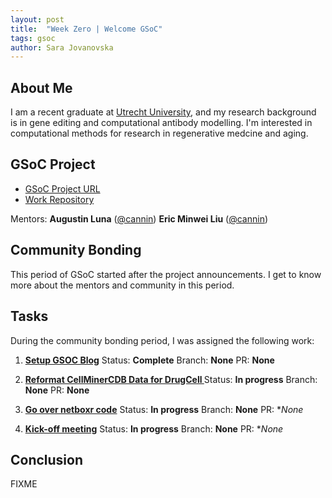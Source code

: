```yaml
---
layout: post
title:  "Week Zero | Welcome GSoC"
tags: gsoc
author: Sara Jovanovska
---
```


## About Me
I am a recent graduate at [Utrecht University](https://twin-cities.umn.edu/), and my research background is in gene editing and computational antibody modelling. I'm interested in computational methods for research in regenerative medcine and aging.

## GSoC Project

- [GSoC Project URL](https://summerofcode.withgoogle.com/programs/2022/projects/ylOolPrk)
- [Work Repository](https://github.com/cannin/graph_neural_network_drug_response)

Mentors:
**Augustin Luna** ([@cannin](https://github.com/cannin))
**Eric Minwei Liu** ([@cannin](https://github.com/cannin))

## Community Bonding
This period of GSoC started after the project announcements. I get to know more about the mentors and community in this period.

## Tasks
During the community bonding period, I was assigned the following work:

1. **[Setup GSOC Blog](https://github.com/cannin/graph_neural_network_drug_response/issues/1)**
    Status: **Complete**
    Branch: **None**
        PR: **None**

2. **[Reformat CellMinerCDB Data for DrugCell ](https://github.com/cannin/graph_neural_network_drug_response/issues/2)**
    Status: **In progress**
    Branch: **None**
        PR: **None**
        
3. **[Go over netboxr code](https://github.com/cannin/graph_neural_network_drug_response/issues/2)**
    Status: **In progress**
    Branch: **None**
        PR: **None*
        
3. **[Kick-off meeting](https://github.com/cannin/graph_neural_network_drug_response/issues/2)**
    Status: **In progress**
    Branch: **None**
        PR: **None*

## Conclusion
FIXME
